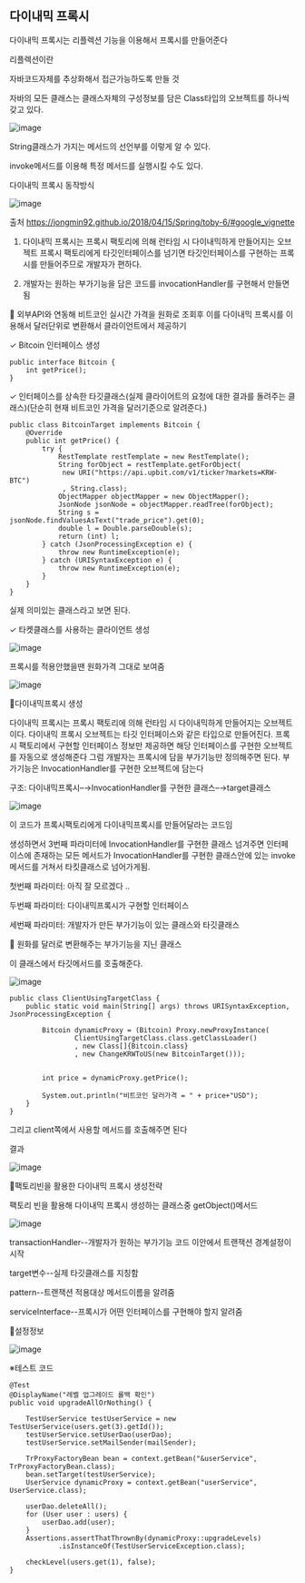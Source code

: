 <h2>다이내믹 프록시</h2>
다이내믹 프록시는 리플렉션 기능을 이용해서 프록시를 만들어준다

리플렉션이란

자바코드자체를 추상화해서 접근가능하도록 만들 것

자바의 모든 클래스는 클래스자체의 구성정보를 담은 Class타입의 오브젝트를 하나씩 갖고 있다.

![image](https://github.com/Jung-MinGi/SpringStudy/assets/118701129/8a9759f1-fa8c-42f9-a19a-6e2d475235f2)

String클래스가 가지는 메서드의 선언부를 이렇게 알 수 있다.

invoke메서드를 이용해 특정 메서드를 실행시킬 수도 있다.

다이내믹 프록시 동작방식

![image](https://github.com/Jung-MinGi/SpringStudy/assets/118701129/a778576f-f366-48fb-a0c0-e65209ee3371)


출처 https://jongmin92.github.io/2018/04/15/Spring/toby-6/#google_vignette

1. 다이내믹 프록시는 프록시 팩토리에 의해 런타임 시 다이내믹하게 만들어지는 오브젝트 프록시 팩토리에게 타깃인터페이스를 넘기면 타깃인터페이스를 구현하는 프록시를 만들어주므로 개발자가 편하다.

2. 개발자는 원하는 부가기능을 담은 코드를 invocationHandler를 구현해서 만들면 됨

🧐 외부API와 연동해 비트코인 실시간 가격을 원화로 조회후 이를 다이내믹 프록시를 이용해서 달러단위로 변환해서 클라이언트에서 제공하기

✓ Bitcoin 인터페이스 생성

```
public interface Bitcoin {
    int getPrice();
}
```
✓ 인터페이스를 상속한 타깃클래스(실제 클라이어트의 요청에 대한 결과를 돌려주는 클래스)(단순히 현재 비트코인 가격을 달러기준으로 알려준다.)

```
public class BitcoinTarget implements Bitcoin {
    @Override
    public int getPrice() {
        try {
            RestTemplate restTemplate = new RestTemplate();
            String forObject = restTemplate.getForObject(
             new URI("https://api.upbit.com/v1/ticker?markets=KRW-BTC")
             , String.class);
            ObjectMapper objectMapper = new ObjectMapper();
            JsonNode jsonNode = objectMapper.readTree(forObject);
            String s = jsonNode.findValuesAsText("trade_price").get(0);
            double l = Double.parseDouble(s);
            return (int) l;
        } catch (JsonProcessingException e) {
            throw new RuntimeException(e);
        } catch (URISyntaxException e) {
            throw new RuntimeException(e);
        }
    }
}
```
실제 의미있는 클래스라고 보면 된다.

✓  타켓클래스를 사용하는 클라이언트 생성

![image](https://github.com/Jung-MinGi/SpringStudy/assets/118701129/362caada-0bb2-459b-b61d-5b86d217a7c1)


프록시를 적용안했을땐 원화가격 그대로 보여줌 

![image](https://github.com/Jung-MinGi/SpringStudy/assets/118701129/b887363e-e489-4a11-bc1d-61d43bd70660)


🧐다이내믹프록시 생성

다이내믹 프록시는 프록시 팩토리에 의해 런타임 시 다이내믹하게 만들어지는 오브젝트이다. 다이내믹 프록시 오브젝트는 타깃 인터페이스와 같은 타입으로 만들어진다. 프록시 팩토리에서 구현할 인터페이스 정보만 제공하면  해당 인터페이스를 구현한 오브젝트를 자동으로 생성해준다 그럼 개발자는 프록시에 담을 부가기능만 정의해주면 된다. 부가기능은 InvocationHandler를 구현한 오브젝트에 담는다

구조: 다이내믹프록시–→InvocationHandler를 구현한 클래스–→target클래스

![image](https://github.com/Jung-MinGi/SpringStudy/assets/118701129/a436734b-de6b-47cd-acbd-380d083c5c1c)


이 코드가 프록시팩토리에게 다이내믹프록시를 만들어달라는 코드임

생성하면서 3번째 파라미터에 InvocationHandler를 구현한 클래스 넘겨주면 인터페이스에 존재하는 모든 메서드가 InvocationHandler를 구현한 클래스안에 있는 invoke메서드를 거쳐서 타킷클래스로 넘어가게됨.

첫번째 파라미터: 아직 잘 모르겠다 ..

두번째 파라미터: 다이내믹프록시가 구현할 인터페이스

세번째 파라미터: 개발자가 만든 부가기능이 있는 클래스와 타깃클래스

🧐 원화를 달러로 변환해주는 부가기능을 지닌 클래스

이 클래스에서 타깃메서드를 호출해준다.

![image](https://github.com/Jung-MinGi/SpringStudy/assets/118701129/b6d1d0c9-8fbf-46be-8300-360ce53bce10)


```
public class ClientUsingTargetClass {
    public static void main(String[] args) throws URISyntaxException, JsonProcessingException {

        Bitcoin dynamicProxy = (Bitcoin) Proxy.newProxyInstance(
                ClientUsingTargetClass.class.getClassLoader()
                , new Class[]{Bitcoin.class}
                , new ChangeKRWToUS(new BitcoinTarget()));


        int price = dynamicProxy.getPrice();
        
        System.out.println("비트코인 달러가격 = " + price+"USD");
    }
}
```
그리고 client쪽에서 사용할 메서드를 호출해주면 된다

결과

![image](https://github.com/Jung-MinGi/SpringStudy/assets/118701129/7c5c4a8c-e7ff-42ae-9d15-d4357605c0f5)




🧐팩토리빈을 활용한 다이내믹 프록시 생성전략

팩토리 빈을 활용해 다이내믹 프록시 생성하는 클래스중 getObject()메서드

![image](https://github.com/Jung-MinGi/SpringStudy/assets/118701129/a9ad356c-cf12-4e43-8d27-92b4787f4f8c)


transactionHandler--개발자가 원하는 부가기능 코드 이안에서 트랜잭션 경계설정이 시작

target변수--실제 타깃클래스를 지칭함 

pattern--트랜잭션 적용대상 메서드이름을 알려줌

serviceInterface--프록시가 어떤 인터페이스를 구현해야 할지 알려줌

🧐설정정보

![image](https://github.com/Jung-MinGi/SpringStudy/assets/118701129/f82f80aa-a6de-4339-a8c5-8dfd572b1a30)


※테스트 코드

```
@Test
@DisplayName("레벨 업그레이드 롤백 확인")
public void upgradeAllOrNothing() {

    TestUserService testUserService = new TestUserService(users.get(3).getId());
    testUserService.setUserDao(userDao);
    testUserService.setMailSender(mailSender);

    TrProxyFactoryBean bean = context.getBean("&userService", TrProxyFactoryBean.class);
    bean.setTarget(testUserService);
    UserService dynamicProxy = context.getBean("userService", UserService.class);
    
    userDao.deleteAll();
    for (User user : users) {
        userDao.add(user);
    }
    Assertions.assertThatThrownBy(dynamicProxy::upgradeLevels)
            .isInstanceOf(TestUserServiceException.class);

    checkLevel(users.get(1), false);
}
```
